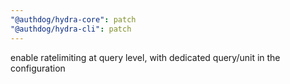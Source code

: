 ```yaml
---
"@authdog/hydra-core": patch
"@authdog/hydra-cli": patch
---
```


enable ratelimiting at query level, with dedicated query/unit in the configuration
